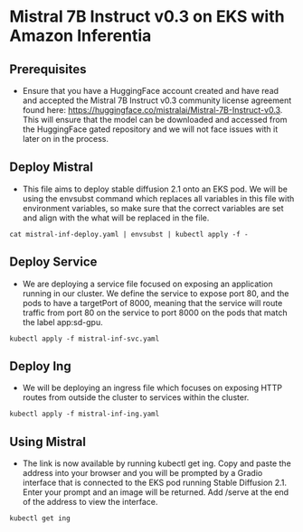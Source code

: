 # Mistral 7B Instruct v0.3 on EKS with Amazon Inferentia

## Prerequisites

* Ensure that you have a HuggingFace account created and have read and accepted the Mistral 7B Instruct v0.3 community license agreement found here: https://huggingface.co/mistralai/Mistral-7B-Instruct-v0.3. This will ensure that the model can be downloaded and accessed from the HuggingFace gated repository and we will not face issues with it later on in the process.


## Deploy Mistral

* This file aims to deploy stable diffusion 2.1 onto an EKS pod. We will be using the envsubst command which replaces all variables in this file with environment variables, so make sure that the correct variables are set and align with the what will be replaced in the file.
```
cat mistral-inf-deploy.yaml | envsubst | kubectl apply -f -
```

## Deploy Service

* We are deploying a service file focused on exposing an application running in our cluster. We define the service to expose port 80, and the pods to have a targetPort of 8000, meaning that the service will route traffic from port 80 on the service to port 8000 on the pods that match the label app:sd-gpu. 
```
kubectl apply -f mistral-inf-svc.yaml
```

## Deploy Ing

* We will be deploying an ingress file which focuses on exposing HTTP routes from outside the cluster to services within the cluster. 
```
kubectl apply -f mistral-inf-ing.yaml
```

## Using Mistral 

* The link is now available by running kubectl get ing. Copy and paste the address into your browser and you will be prompted by a Gradio interface that is connected to the EKS pod running Stable Diffusion 2.1. Enter your prompt and an image will be returned. Add /serve at the end of the address to view the interface.
```
kubectl get ing
```